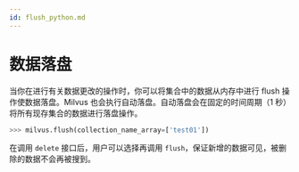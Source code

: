 ```yaml
---
id: flush_python.md
---
```


# 数据落盘

当你在进行有关数据更改的操作时，你可以将集合中的数据从内存中进行 flush 操作使数据落盘。Milvus 也会执行自动落盘。自动落盘会在固定的时间周期（1 秒）将所有现存集合的数据进行落盘操作。

```python
>>> milvus.flush(collection_name_array=['test01'])
```

<div class="alert note">
在调用 <code>delete</code> 接口后，用户可以选择再调用 <code>flush</code>，保证新增的数据可见，被删除的数据不会再被搜到。
</div>